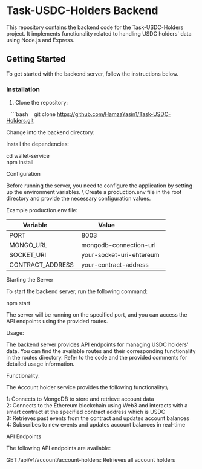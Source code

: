<!-- Install dependencies:
cd wallet-service
npm install


Set up environment variables:

NODE_ENV=development
PORT=8003 \
MONGO_URL=<your-mongodb-connection-url> \
SOCKET_URI=<your-socket-uri> \
CONTRACT_ADDRESS=<your-contract-address>


| Variable          | Value                    |
|-------------------|--------------------------|
| PORT              | 8003                     |
| MONGO_URL         |<connection-url>
| SOCKET_URI        |<your-socket-uri>         |
| CONTRACT_ADDRESS  |<your-contract-address>   |

npm start


Functionality
The Account holder service provides the following functionality:

Connects to MongoDB to store and retrieve account data
Connects to the Ethereum blockchain using Web3 and interacts with a smart contract at the specified contract address which is USDC
Retrieves past events from the contract and updates account balances
Subscribes to new events and updates account balances in real-time


API Endpoints
The following API endpoints are available:

GET /api/v1/account/account-holders: Retrieves all account holders



[9:37 pm] Fahad Aziz -->




# Task-USDC-Holders Backend

This repository contains the backend code for the Task-USDC-Holders project. It implements functionality related to handling USDC holders' data using Node.js and Express.
## Getting Started
To get started with the backend server, follow the instructions below.

### Installation
1. Clone the repository:

   ```bash
   git clone https://github.com/HamzaYasin1/Task-USDC-Holders.git

Change into the backend directory:

Install the dependencies:

cd wallet-service \
npm install

Configuration

Before running the server, you need to configure the application by setting up the environment variables. \ 
Create a production.env file in the root directory and provide the necessary configuration values.

Example production.env file:



| Variable          | Value                    |
|-------------------|--------------------------|
| PORT              | 8003                     |
| MONGO_URL         |mongodb-connection-url    | 
| SOCKET_URI        |your-socket-uri-ehtereum  |
| CONTRACT_ADDRESS  |your-contract-address     |



Starting the Server

To start the backend server, run the following command:

npm start

The server will be running on the specified port, and you can access the API endpoints using the provided routes.

Usage:

The backend server provides API endpoints for managing USDC holders' data. You can find the available routes and their corresponding functionality in the routes directory. Refer to the code and the provided comments for detailed usage information.

Functionality:

The Account holder service provides the following functionality:\

1: Connects to MongoDB to store and retrieve account data \
2: Connects to the Ethereum blockchain using Web3 and interacts with a smart contract at the specified contract address which is USDC \
3: Retrieves past events from the contract and updates account balances \
4: Subscribes to new events and updates account balances in real-time


API Endpoints

The following API endpoints are available:

GET /api/v1/account/account-holders: Retrieves all account holders
 






